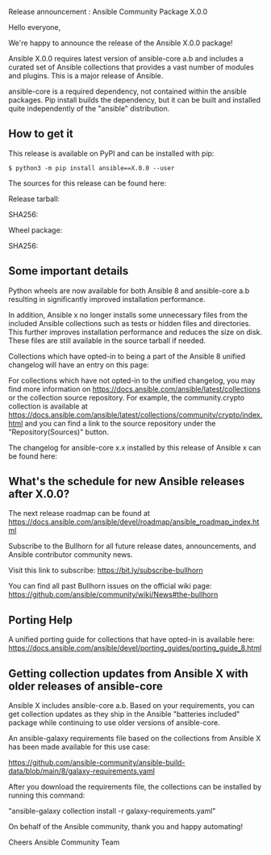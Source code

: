 Release announcement : Ansible Community Package X.0.0

Hello everyone,

We're happy to announce the release of the Ansible X.0.0 package!

Ansible X.0.0 requires latest version of ansible-core a.b and includes a curated set of Ansible collections that provides a vast number of modules and plugins. This is a major release of Ansible.

ansible-core is a required dependency, not contained within the ansible packages. Pip install builds the
dependency, but it can be built and installed quite independently of the "ansible" distribution.

How to get it
-------------

This release is available on PyPI and can be installed with pip:

`$ python3 -m pip install ansible==X.0.0 --user`

The sources for this release can be found here:

Release tarball:


SHA256:



Wheel package:



SHA256:



Some important details
----------------------

Python wheels are now available for both Ansible 8 and ansible-core a.b resulting in significantly improved installation performance.

In addition, Ansible x no longer installs some unnecessary files from the included Ansible collections such as tests or hidden files and directories. This further improves installation performance and reduces the size on disk. These files are still available in the source tarball if needed.

Collections which have opted-in to being a part of the Ansible 8 unified changelog will have an entry on this page:

For collections which have not opted-in to the unified changelog, you may find more information on https://docs.ansible.com/ansible/latest/collections or the collection source repository. For example, the community.crypto collection is available at https://docs.ansible.com/ansible/latest/collections/community/crypto/index.html and you can find a link to the source repository under the "Repository(Sources)" button.

The changelog for ansible-core x.x installed by this release of Ansible x can be found here:


What's the schedule for new Ansible releases after X.0.0?
---------------------------------------------------------

The next release roadmap can be found at https://docs.ansible.com/ansible/devel/roadmap/ansible_roadmap_index.html

Subscribe to the Bullhorn for all future release dates, announcements, and Ansible contributor community news.

Visit this link to subscribe: https://bit.ly/subscribe-bullhorn

You can find all past Bullhorn issues on the official wiki page:
https://github.com/ansible/community/wiki/News#the-bullhorn

Porting Help
------------

A unified porting guide for collections that have opted-in is available here:
https://docs.ansible.com/ansible/devel/porting_guides/porting_guide_8.html

Getting collection updates from Ansible X with older releases of ansible-core
-----------------------------------------------------------------------------

Ansible X includes ansible-core a.b. Based on your requirements, you can get collection updates as they ship in the Ansible "batteries included" package while continuing to use older versions of ansible-core.

An ansible-galaxy requirements file based on the collections from Ansible X has been made available for this use case:

<https://github.com/ansible-community/ansible-build-data/blob/main/8/galaxy-requirements.yaml>

After you download the requirements file, the collections can be installed by running this command:

"ansible-galaxy collection install -r galaxy-requirements.yaml"

On behalf of the Ansible community, thank you and happy automating!

Cheers
Ansible Community Team
